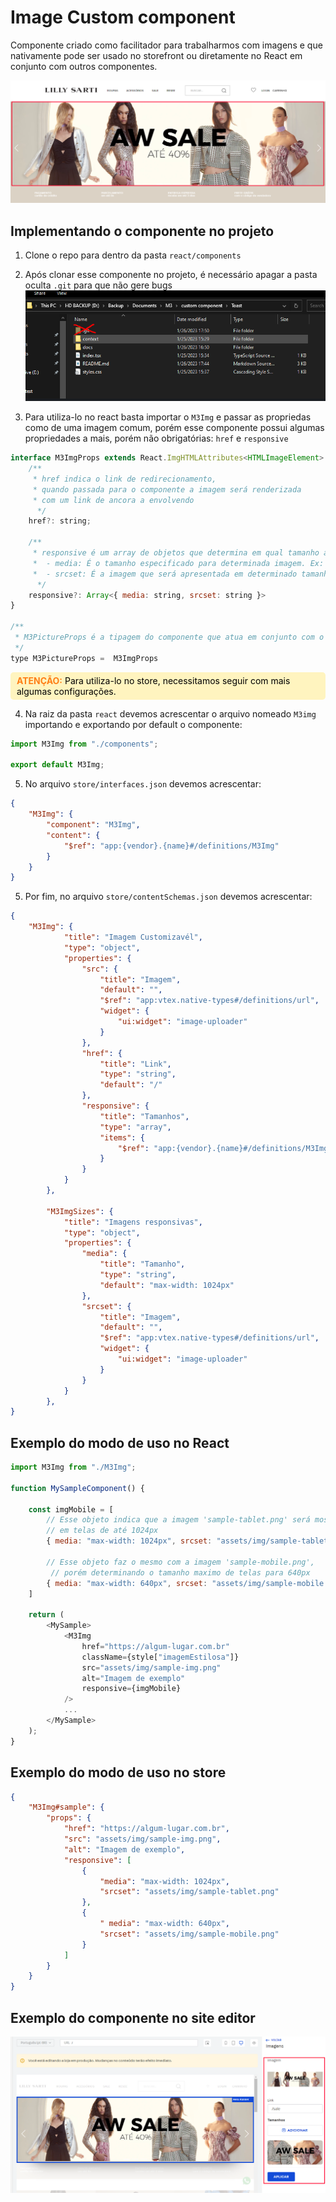 # Image Custom component 
Componente criado como facilitador para trabalharmos com imagens e que nativamente pode ser usado no storefront ou diretamente no React em conjunto com outros componentes.

![Imagem representativa componente](./docs/demonstration.png)

## Implementando o componente no projeto

1. Clone o repo para dentro da pasta `react/components`

2. Após clonar esse componente no projeto, é necessário apagar a pasta oculta `.git` para que não gere bugs
![Imagem representativa da pasta](./docs/pasta.png)

3. Para utiliza-lo no react basta importar o `M3Img` e passar as propriedas como de uma imagem comum, porém esse componente possui algumas propriedades a mais, porém não obrigatórias: `href` e `responsive`

```js
interface M3ImgProps extends React.ImgHTMLAttributes<HTMLImageElement> {
    /**
     * href indica o link de redirecionamento, 
     * quando passada para o componente a imagem será renderizada
     * com um link de ancora a envolvendo
      */
    href?: string;

    /**
     * responsive é um array de objetos que determina em qual tamanho a imagem especificada deverá ser mostrada. O objeto possui duas propriedades obrigatórias:
     *  - media: É o tamanho especificado para determinada imagem. Ex: 'max-width: 1024px'
     *  - srcset: É a imagem que será apresentada em determinado tamanho
      */
    responsive?: Array<{ media: string, srcset: string }>
}

/** 
 * M3PictureProps é a tipagem do componente que atua em conjunto com o M3Img e possui as mesmas propriedades
 */
type M3PictureProps =  M3ImgProps
```

 <p style="background:#fff4bf;color:black;padding:5px 10px;border-radius:5px;width:fit-content;">
    <strong style="color:#ff7f17">ATENÇÃO:</strong> Para utiliza-lo no store, necessitamos seguir com mais algumas configurações.
 </p>

4. Na raiz da pasta `react` devemos acrescentar o arquivo nomeado `M3img` importando e exportando por default o componente:

```js
import M3Img from "./components";

export default M3Img;
```

5. No arquivo `store/interfaces.json` devemos acrescentar:

```json
{
    "M3Img": {
        "component": "M3Img",
        "content": {
            "$ref": "app:{vendor}.{name}#/definitions/M3Img"
        }
    }
}
```

5. Por fim, no arquivo `store/contentSchemas.json` devemos acrescentar:

```json
{
    "M3Img": {
            "title": "Imagem Customizavél",
            "type": "object",
            "properties": {
                "src": {
                    "title": "Imagem",
                    "default": "",
                    "$ref": "app:vtex.native-types#/definitions/url",
                    "widget": {
                        "ui:widget": "image-uploader"
                    }
                },
                "href": {
                    "title": "Link",
                    "type": "string",
                    "default": "/"
                },
                "responsive": {
                    "title": "Tamanhos",
                    "type": "array",
                    "items": {
                        "$ref": "app:{vendor}.{name}#/definitions/M3ImgSizes"
                    }
                }
            }
        },

        "M3ImgSizes": {
            "title": "Imagens responsivas",
            "type": "object",
            "properties": {
                "media": {
                    "title": "Tamanho",
                    "type": "string",
                    "default": "max-width: 1024px"
                },
                "srcset": {
                    "title": "Imagem",
                    "default": "",
                    "$ref": "app:vtex.native-types#/definitions/url",
                    "widget": {
                        "ui:widget": "image-uploader"
                    }
                }
            }
        },
}
```

## Exemplo do modo de uso no React

```js
import M3Img from "./M3Img";

function MySampleComponent() {

    const imgMobile = [
        // Esse objeto indica que a imagem 'sample-tablet.png' será mostrada 
        // em telas de até 1024px
        { media: "max-width: 1024px", srcset: "assets/img/sample-tablet.png" },

        // Esse objeto faz o mesmo com a imagem 'sample-mobile.png', 
         // porém determinando o tamanho maximo de telas para 640px 
        { media: "max-width: 640px", srcset: "assets/img/sample-mobile.png" },
    ]

    return (
        <MySample>
            <M3Img
                href="https://algum-lugar.com.br"
                className={style["imagemEstilosa"]}
                src="assets/img/sample-img.png"
                alt="Imagem de exemplo"
                responsive={imgMobile}
            />
            ...
        </MySample>
    );
}

```

## Exemplo do modo de uso no store

```json
{
    "M3Img#sample": {
        "props": {
            "href": "https://algum-lugar.com.br",
            "src": "assets/img/sample-img.png",
            "alt": "Imagem de exemplo",
            "responsive": [
                { 
                    "media": "max-width: 1024px", 
                    "srcset": "assets/img/sample-tablet.png" 
                },
                {
                    " media": "max-width: 640px", 
                    "srcset": "assets/img/sample-mobile.png" 
                }
            ]
        }
    }
}
```

## Exemplo do componente no site editor

![Exemplo do componente no site editor](./docs/demonstration2.png)